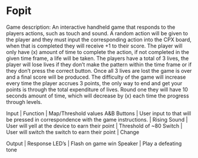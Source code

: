# Fopit
Game description:
	An interactive handheld game that responds to the players actions, such as touch and sound. A random action will be given to the player and they must input the corresponding action into the CPX board, when that is completed they will receive +1 to their score. The player will only have (x) amount of time to complete the action, if not completed in the given time frame, a life will be taken. The players have a total of 3 lives, the player will lose lives if they don’t make the pattern within the time frame or if they don’t press the correct button. Once all 3 lives are lost the game is over and a final score will be produced. The difficulty of the game will increase every time the player accrues 3 points, the only way to end and get your points is through the total expenditure of lives. Round one they will have 10 seconds amount of time, which will decrease by (x) each time the progress through levels.


Input	      |     Function	                                                                    | Map/Threshold values
A&B Buttons |	User input to that will be pressed in correspondence with the game instructions.  |	Rising
Sound 	    | User will yell at the device to earn their point	                                | Threshold of ~80
Switch	    | User will switch the switch to earn their point                                   |	Change 
		

	
Output |	Response
LED’s  |	Flash on game win
Speaker |	Play a defeating tone
